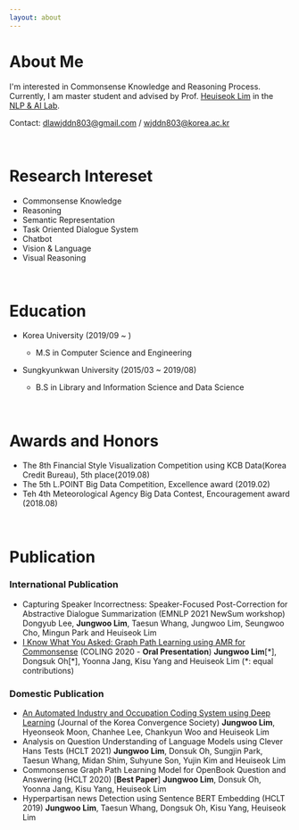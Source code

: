 ```yaml
---
layout: about 
---
```


# About Me
I'm interested in Commonsense Knowledge and Reasoning Process. 
Currently, I am master student and advised by Prof. [Heuiseok Lim](https://scholar.google.co.kr/citations?user=HMTkz7oAAAAJ&hl=ko&oi=ao)  in the [NLP & AI Lab](http://nlp.korea.ac.kr/). 

Contact: dlawjddn803@gmail.com / wjddn803@korea.ac.kr

<br/>

# Research Intereset
* Commonsense Knowledge
* Reasoning
* Semantic Representation
* Task Oriented Dialogue System
* Chatbot
* Vision & Language
* Visual Reasoning 

<br/>

# Education
* Korea University (2019/09 ~ )
  * M.S in Computer Science and Engineering

* Sungkyunkwan University (2015/03 ~ 2019/08)
  * B.S in Library and Information Science and Data Science 

<br/>

# Awards and Honors
* The 8th Financial Style Visualization Competition using KCB Data(Korea Credit Bureau), 5th place(2019.08)
* The 5th L.POINT Big Data Competition, Excellence award (2019.02)  
* Teh 4th Meteorological Agency Big Data Contest, Encouragement award (2018.08)   

<br/>

# Publication

### International Publication
* Capturing Speaker Incorrectness: Speaker-Focused Post-Correction for Abstractive Dialogue Summarization (EMNLP 2021 NewSum workshop) Dongyub Lee, **Jungwoo Lim**, Taesun Whang, Jungwoo Lim, Seungwoo Cho, Mingun Park and Heuiseok Lim 
* [I Know What You Asked: Graph Path Learning using AMR for Commonsense](https://arxiv.org/pdf/2011.00766.pdf) (COLING 2020 - **Oral Presentation**) **Jungwoo Lim**[\*], Dongsuk Oh[\*], Yoonna Jang, Kisu Yang and Heuiseok Lim (*: equal contributions)   

### Domestic Publication
* [An Automated Industry and Occupation Coding System using Deep Learning](https://www.koreascience.or.kr/article/JAKO202113759910436.pdf) (Journal of the Korea Convergence Society) **Jungwoo Lim**, Hyeonseok Moon, Chanhee Lee, Chankyun Woo and Heuiseok Lim
* Analysis on Question Understanding of Language Models using Clever Hans Tests (HCLT 2021) **Jungwoo Lim**, Donsuk Oh, Sungjin Park, Taesun Whang, Midan Shim, Suhyune Son, Yujin Kim and Heuiseok Lim
* Commonsense Graph Path Learning Model for OpenBook Question and Answering (HCLT 2020) [**Best Paper**] **Jungwoo Lim**, Donsuk Oh, Yoonna Jang, Kisu Yang, Heuiseok Lim
* Hyperpartisan news Detection using Sentence BERT Embedding (HCLT 2019) **Jungwoo Lim**, Taesun Whang, Dongsuk Oh, Kisu Yang, Heuiseok Lim 
